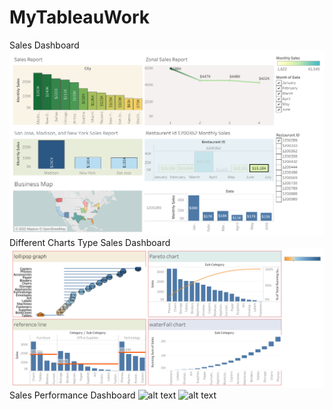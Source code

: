 # MyTableauWork
Sales Dashboard
![alt text](https://github.com/NabanitaBorua/MyTableauWork/blob/main/Dashboard%201.png)
Different Charts Type Sales Dashboard
![alt text](https://github.com/NabanitaBorua/MyTableauWork/blob/main/Dashboard%202.png)
Sales Performance Dashboard
![alt text](https://github.com/NabanitaBorua/MyTableauWork/blob/main/Dashboard%203.png)
![alt text](https://github.com/NabanitaBorua/MyTableauWork/blob/main/dashboard%205.png)
